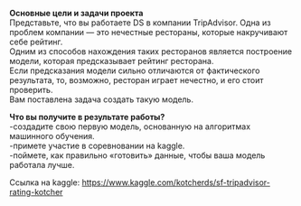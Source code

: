 **Основные цели и задачи проекта**  
Представьте, что вы работаете DS в компании TripAdvisor. Одна из проблем компании — это нечестные рестораны, которые накручивают себе рейтинг.   
Одним из способов нахождения таких ресторанов является построение модели, которая предсказывает рейтинг ресторана.    
Если предсказания модели сильно отличаются от фактического результата, то, возможно, ресторан играет нечестно, и его стоит проверить.    
Вам поставлена задача создать такую модель.    

**Что вы получите в результате работы?**  
-создадите свою первую модель, основанную на алгоритмах машинного обучения.  
-примете участие в соревновании на kaggle.  
-поймете, как правильно «готовить» данные, чтобы ваша модель работала лучше.  


Ссылка на kaggle: https://www.kaggle.com/kotcherds/sf-tripadvisor-rating-kotcher

